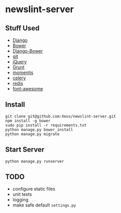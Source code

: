 # newslint-server

## Stuff Used

* [Django](https://www.djangoproject.com/)
* [Bower](https://github.com/bower/bower)
* [Django-Bower](https://django-bower.readthedocs.org/en/latest/)
* [git](http://git-scm.com/)
* [jQuery](http://jquery.com/)
* [Grunt](http://gruntjs.com/)
* [momentjs](http://momentjs.com/)
* [celery](http://www.celeryproject.org/)
* [redis](http://redis.io/)
* [font-awesome](http://fontawesome.io/)

## Install

    git clone git@github.com:Xeus/newslint-server.git
    npm install -g bower
    sudo pip install -r requirements.txt
    python manage.py bower_install
    python manage.py migrate

## Start Server

    python manage.py runserver

## TODO

* configure static files
* unit tests
* logging
* make safe default `settings.py`
